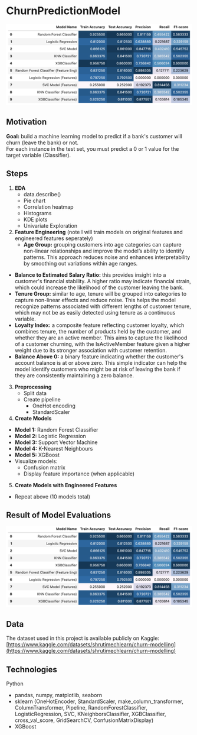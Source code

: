 # ChurnPredictionModel
<p align="center">
    <img src="ModelResults.jpg" alt="Model Results" width="700">
</p>

## Motivation
**Goal:** build a machine learning model to predict if a bank's customer will churn (leave the bank) or not.  
For each instance in the test set, you must predict a 0 or 1 value for the target variable  (Classifier).

## Steps
1. **EDA**
   - data.describe()
   - Pie chart
   - Correlation heatmap
   - Histograms
   - KDE plots
   - Univariate Exploration
2. **Feature Engineering** (note I will train models on original features and engineered features seperately)
   - **Age Group:** grouping customers into age categories can capture non-linear relationships and improve the model’s ability to identify patterns. This approach reduces noise and enhances interpretability by smoothing out variations within age ranges.
  - **Balance to Estimated Salary Ratio:** this provides insight into a customer's financial stability. A higher ratio may indicate financial strain, which could increase the likelihood of the customer leaving the bank.
  - **Tenure Group:** similar to age, tenure will be grouped into categories to capture non-linear effects and reduce noise. This helps the model recognize patterns associated with different lengths of customer tenure, which may not be as easily detected using tenure as a continuous variable.
  - **Loyalty Index:** a composite feature reflecting customer loyalty, which combines tenure, the number of products held by the customer, and whether they are an active member. This aims to capture the likelihood of a customer churning, with the IsActiveMember feature given a higher weight due to its stronger association with customer retention.
  - **Balance Above 0:** a binary feature indicating whether the customer's account balance is at or above zero. This simple indicator can help the model identify customers who might be at risk of leaving the bank if they are consistently maintaining a zero balance.
3. **Preprocessing**
    - Split data
    - Create pipeline
        - OneHot encoding
        - StandardScaler
4. **Create Models**
  - **Model 1:** Random Forest Classifier 
  - **Model 2:** Logistic Regression
  - **Model 3:** Support Vector Machine
  - **Model 4:** K-Nearest Neighbours
  - **Model 5:** XGBoost
  - Visualize models:
      - Confusion matrix
      - Display feature importance (when applicable)
5. **Create Models with Engineered Features**
  - Repeat above (10 models total)
    
## Result of Model Evaluations
<p align="center">
    <img src="ModelResults.jpg" alt="Model Results" width="700">
</p>

## Data
The dataset used in this project is available publicly on Kaggle: [https://www.kaggle.com/datasets/shrutimechlearn/churn-modelling](https://www.kaggle.com/datasets/shrutimechlearn/churn-modelling)

## Technologies
Python
- pandas, numpy, matplotlib, seaborn
- sklearn (OneHotEncoder, StandardScaler, make_column_transformer, ColumnTransformer, Pipeline, RandomForestClassifier, LogisticRegression, SVC, KNeighborsClassifier, XGBClassifier, cross_val_score, GridSearchCV, ConfusionMatrixDisplay)
- XGBoost
